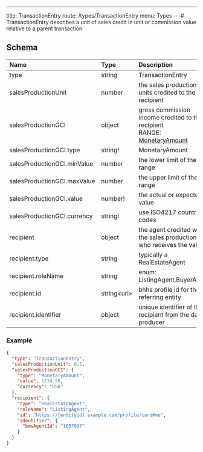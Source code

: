 ---
title: TransactionEntry
route: /types/TransactionEntry
menu: Types
---# TransactionEntry
describes a unit of sales credit in unit or commission value relative to a parent transaction


## Schema
| Name | Type | Description |
|:-----| :--- | :---------- |
| type | string | TransactionEntry  |
| salesProductionUnit | number | the sales production units credited to the recipient  |
| salesProductionGCI | object | gross commission income credited to the recipient <br/>RANGE: [MonetaryAmount](/types/MonetaryAmount) |
| salesProductionGCI.type | string! | MonetaryAmount  |
| salesProductionGCI.minValue | number | the lower limit of the range  |
| salesProductionGCI.maxValue | number | the upper limit of the range  |
| salesProductionGCI.value | number! | the actual or expected value  |
| salesProductionGCI.currency | string! | use ISO4217 country codes  |
| recipient | object | the agent credited with the sales production and who receives the value  |
| recipient.type | string | typically a RealEstateAgent  |
| recipient.roleName | string | enum: ListingAgent,BuyerAgent  |
| recipient.id | string&lt;uri&gt;  | bhhs profile id for the referring entity  |
| recipient.identifier | object | unique identifier of the recipient from the data producer  |

### Example
```json
{
  "type": "TransactionEntry",
  "salesProductionUnit": 0.5,
  "salesProductionGCI": {
    "type": "MonetaryAmount",
    "value": 1234.56,
    "currency": "USD"
  },
  "recipient": {
    "type": "RealEstateAgent",
    "roleName": "ListingAgent",
    "id": "https://{entityid}.example.com/profile/card#me",
    "identifier": {
      "bmsAgentId": "1657897"
    }
  }
}
```
